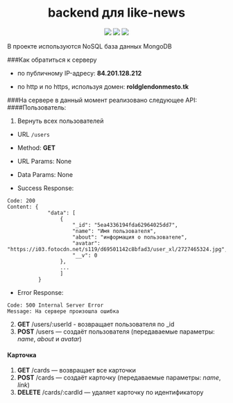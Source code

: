 <h1 align="center">backend для like-news</h1>

<p align="center">

<img src="https://img.shields.io/badge/version-1.0.0-blue">
<img src="https://img.shields.io/github/languages/top/RGlendon/like-news-api?style=flat&color=red">
<img src="https://img.shields.io/github/stars/RGlendon/like-news-api.svg?style=flat&color=green">



В проекте используются NoSQL база данных MongoDB

###Как обратиться к серверу

- по публичному IP-адресу: **84.201.128.212**

- по http и по https, используя домен: **roldglendonmesto.tk**


###На сервере в данный момент реализовано следующее API:
####Пользователь:

1. Вернуть всех пользователей

* URL ```/users```

* Method: **GET**

* URL Params: None

* Data Params: None

* Success Response:

```
Code: 200
Content: {
             "data": [
                 {
                     "_id": "5ea4336194fda62964025dd7",
                     "name": "Имя пользователя",
                     "about": "информация о пользователе",
                     "avatar": "https://i03.fotocdn.net/s119/d69501142c8bfad3/user_xl/2727465324.jpg",
                     "__v": 0
                 },
                 ...
                 ]
          }
```
* Error Response:

```
Code: 500 Internal Server Error
Message: На сервере произошла ошибка
```


2. **GET** /users/:userId - возвращает пользователя по _id
3. **POST** /users — создаёт пользователя (передаваемые параметры: *name*, *about* и *avatar*)

#### Карточка
1. **GET** /cards — возвращает все карточки
2. **POST** /cards — создаёт карточку (передаваемые параметры: *name*, *link*)
3. **DELETE** /cards/:cardId — удаляет карточку по идентификатору

